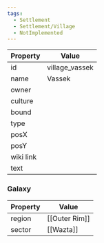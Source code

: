```yaml
---
tags:
  - Settlement
  - Settlement/Village
  - NotImplemented
---
```


| Property  | Value          |
| --------- | -------------- |
| id        | village_vassek |
| name      | Vassek         |
| owner     |                |
| culture   |                |
| bound     |                |
| type      |                |
| posX      |                |
| posY      |                |
| wiki link |                |
| text      |                |

### Galaxy
| Property | Value         |
| -------- | ------------- |
| region   | [[Outer Rim]] |
| sector   | [[Wazta]]     |
